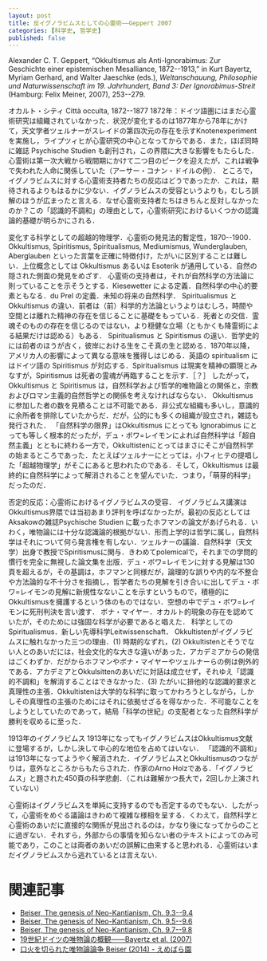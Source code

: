 ```yaml
---
layout: post
title: 反イグノラビムスとしての心霊術——Geppert 2007
categories: [科学史, 哲学史]
published: false
---
```


Alexander C. T. Geppert, “Okkultismus als Anti-Ignorabimus: Zur Geschichte einer epistemischen Mesalliance, 1872--1913,” in Kurt Bayertz, Myriam Gerhard, and Walter Jaeschke (eds.), _Weltanschauung, Philosophie und Naturwissenschaft im 19. Jahrhundert, Band 3: Der Ignorabimus-Streit_ (Hamburg: Felix Meiner, 2007), 253--279.

オカルト・シティ Città occulta, 1872--1877
1872年：ドイツ語圏にはまだ心霊術研究は組織されていなかった．状況が変化するのは1877年から78年にかけて，天文学者ツェルナーがスレイドの第四次元の存在を示すKnotenexperimentを実施し，ライプツィヒが心霊研究の中心となってからである．また，ほぼ同時に雑誌 Psychische Studien も創刊され，この界隈に大きな影響をもたらした．心霊術は第一次大戦から戦間期にかけて二つ目のピークを迎えたが，これは戦争で失われた人命に関係していた（アーサー・コナン・ドイルの例）．
ところで，イグノラビムスに対する心霊術支持者たちの反応はどうであったか．これは，期待されるよりもはるかに少ない．イグノラビムスの受容というよりも，むしろ誤解のほうが広まったと言える．なぜ心霊術支持者たちはきちんと反対しなかったのか？この「認識的不調和」の理由として，心霊術研究におけるいくつかの認識論的基礎が明らかにされる．

変化する科学としての超越的物理学．心霊術の発見法的暫定性，1870--1900．
Okkultismus, Spiritismus, Spiritualismus, Mediumismus, Wunderglauben, Aberglauben といった言葉を正確に特徴付け，たがいに区別することは難しい．上位概念としては Okkultismus あるいは Esoterik が通用している．自然の隠された側面の発見をめざす．
心霊術の支持者は，それが自然科学の方法論に則っていることを示そうとする．Kiesewetter による定義．自然科学の中心的要素ともなる．du Prel の定義．未知の将来の自然科学．
Spiritualismus と Okkultismus の違い．前者は（前）科学的方法論というよりはむしろ，時間や空間とは離れた精神の存在を信じることに基礎をもっている．死者との交信．霊魂そのものの存在を信じるのではない，より穏健な立場（ともかくも降霊術による結果だけは認める）もある．
Spiritualismus と Spiritismus の違い．哲学史的には前者のほうが古く，彼岸における生をこそ真の生と認める．1870年以降，アメリカ人の影響によって異なる意味を獲得しはじめる．英語の spiritualism にはドイツ語の Spiritismus が対応する．Spiritualismus は現実を精神の顕現とみなすが，Spiritismus は死者の霊魂が再臨することを示す．［？］
したがって，Okkultismus と Spiritismus は，自然科学および哲学的唯物論との関係と，宗教およびロマン主義的自然哲学との関係を考えなければならない．
Okkultismus に参加した者の数を見積ることは不可能である．非公式な組織も多いし，意識的に余所者を排除していたからだ．だが，公的にも多くの組織が設立され，雑誌も発行された．
「自然科学の限界」はOkkultismus にとっても Ignorabimus にとっても等しく根本的だったが，デュ・ボワ=レイモンによれば自然科学は「超自然主義」とともに終わる一方で，Okkultistenにとってはまさにそこが自然科学の始まるところであった．たとえばツェルナーにとっては，小フィヒテの提唱した「超越物理学」がそこにあると思われたのである．そして，Okkultismus は最終的に自然科学によって解消されることを望んでいた．つまり，「萌芽的科学」だったのだ．


否定的反応：心霊術におけるイグノラビムスの受容．
イグノラビムス講演はOkkultismus界隈では当初あまり評判を呼ばなかったが，最初の反応としてはAksakowの雑誌Psychische Studien に載ったホフマンの論文があげられる．いわく，唯物論には十分な認識論的根拠がない．形而上学的は哲学に属し，自然科学はそれについて何ら発言権を有しない．ツェルナーの議論．自然科学（天文学）出身で教授でSpiritismusに関与．きわめてpolemicalで，それまでの学問的慣行を完全に無視した論文集を出版．デュ・ボワ=レイモンに対する見解は130頁を超えるが，その基調は，ホフマンと同様だが，論理的な誤りや内的な不整合や方法論的な不十分さを指摘し，哲学者たちの見解を引き合いに出してデュ・ボワ=レイモンの見解に新規性なないことを示すというもので，積極的にOkkultismusを擁護するという体のものではない．空想の中でデュ・ボワ=レイモンに死刑判決を言い渡す．
ボナ・マイヤー．オカルト的現象の存在を認めていたが，そのためには強固な科学が必要であると唱えた．
科学としてのSpiritualismus．新しい先導科学Leitwissenschaft．
Okkultistenがイグノラビムスに触れなかった三つの理由．(1) 時期的なずれ，(2) Okkultistenとそうでない人とのあいだには，社会文化的な大きな違いがあった．アカデミアからの発信はごくわずか．だがからホフマンやボナ・マイヤーやツェルナーらの例は例外的である．アカデミアとOkkulsittenのあいだに対話は成立せず，それゆえ「認識的不調和」を解消することはできなかった．(3) たがいに排他的な認識的要求と真理性の主張．Okkultistenは大学的な科学に取ってかわろうとしながら，しかしその真理性の主張のためにはそれに依拠せざるを得なかった．不可能なことをしようとしていたのであって，結局「科学の世紀」の支配者となった自然科学が勝利を収めるに至った．

1913年のイグノラビムス
1913年になってもイグノラビムスはOkkultismus文献に登場するが，しかし決して中心的な地位を占めてはいない．
「認識的不調和」は1913年になってようやく解消された．イグノラビムスとOkkultismusのつながりは，意外なところからもたらされた．作家のArno Holzである．「イグノラビムス」と題された450頁の科学悲劇．（これは難解かつ長大で，2回しか上演されていない）

心霊術はイグノラビムスを単純に支持するのでも否定するのでもない．したがって，心霊術をめぐる議論はきわめて複雑な様相を呈する．くわえて，自然科学と心霊術のあいだに直接的な関係が見出されるのは，かなり後になってからのことに過ぎない．それすら，外部からの事情を知らない者のテキストによってのみ可能であり，このことは両者のあいだの誤解に由来すると思われる．心霊術はいまだイグノラビムスから逃れているとは言えない．

# 関連記事

* [Beiser, The genesis of Neo-Kantianism, Ch. 9.3--9.4](http://hinaba.org/mikro-und-makro/2017/02/03/01.html)
* [Beiser, The genesis of Neo-Kantianism, Ch. 9.5--9.6](http://hinaba.org/mikro-und-makro/2017/02/09/01.html)
* [Beiser, The genesis of Neo-Kantianism, Ch. 9.7--9.8](http://hinaba.org/mikro-und-makro/2017/02/14/01.html)
* [19世紀ドイツの唯物論の概観——Bayertz et al. (2007)](http://hinaba.org/mikro-und-makro/2017/11/16/01.html)
* [口火を切られた唯物論論争 Beiser (2014) - えめばら園](http://d.hatena.ne.jp/emerose/20160301/1456812556)
